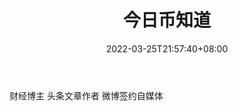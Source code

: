 ﻿---
weight: 
title: "今日币知道"
description: "财经博主 头条文章作者 微博签约自媒体"
date: 2022-03-25T21:57:40+08:00
lastmod: 2022-03-25T16:45:40+08:00
draft: false
authors: ["Metabd"]
featuredImage: "jinribizhidao.png"
link: ""
tags: ["微博","今日币知道"]
categories: ["navigation"]
navigation: ["微博"]
lightgallery: true
toc: true
pinned: false
recommend: false
recommend1: false
---
财经博主 头条文章作者 微博签约自媒体
